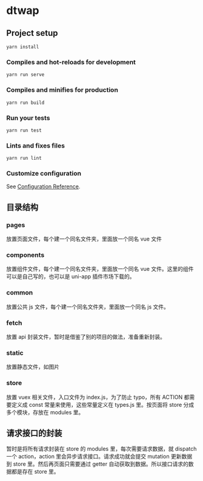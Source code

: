 # dtwap

## Project setup
```
yarn install
```

### Compiles and hot-reloads for development
```
yarn run serve
```

### Compiles and minifies for production
```
yarn run build
```

### Run your tests
```
yarn run test
```

### Lints and fixes files
```
yarn run lint
```

### Customize configuration
See [Configuration Reference](https://cli.vuejs.org/config/).

## 目录结构

### pages

放置页面文件，每个建一个同名文件夹，里面放一个同名 vue 文件

### components

放置组件文件，每个建一个同名文件夹，里面放一个同名 vue 文件。这里的组件可以是自己写的，也可以是 uni-app 插件市场下载的。

### common

放置公共 js 文件，每个建一个同名文件夹，里面放一个同名 js 文件。

### fetch

放置 api 封装文件，暂时是借鉴了别的项目的做法，准备重新封装。

### static

放置静态文件，如图片

### store

放置 vuex 相关文件，入口文件为 index.js，为了防止 typo，所有 ACTION 都需要定义成 const 常量来使用，这些常量定义在 types.js 里。按页面将 store 分成多个模块，存放在 modules 里。

## 请求接口的封装

暂时是将所有请求封装在 store 的 modules 里，每次需要请求数据，就 dispatch 一个 action，action 里会异步请求接口。请求成功就会提交 mutation 更新数据到 store 里。然后再页面只需要通过 getter 自动获取到数据。所以接口请求的数据都是存在 store 里。
